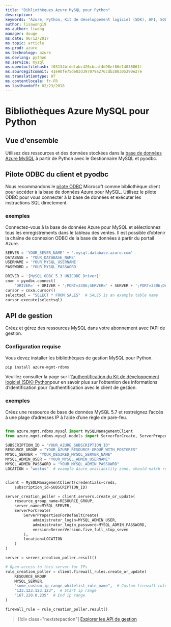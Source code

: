 ```yaml
---
title: "Bibliothèques Azure MySQL pour Python"
description: 
keywords: "Azure, Python, Kit de développement logiciel (SDK), API, SQL, base de données, MySQL"
author: lisawong19
ms.author: liwong
manager: douge
ms.date: 06/12/2017
ms.topic: article
ms.prod: azure
ms.technology: azure
ms.devlang: python
ms.service: mysql
ms.openlocfilehash: f03134bfddfabc426cbcaf4d98ef86d14038861f
ms.sourcegitcommit: 41e90fe75de03d397079a276cdb388305290e27e
ms.translationtype: HT
ms.contentlocale: fr-FR
ms.lasthandoff: 02/23/2018
---
```

# <a name="azure-mysql-libraries-for-python"></a>Bibliothèques Azure MySQL pour Python 

## <a name="overview"></a>Vue d'ensemble

Utilisez des ressources et des données stockées dans la [base de données Azure MySQL](/azure/mysql/overview) à partir de Python avec le Gestionnaire MySQL et pyodbc.

## <a name="client-odbc-driver-and-pyodbc"></a>Pilote ODBC du client et pyodbc

Nous recommandons le [pilote ODBC](/azure/sql-database/sql-database-connect-query-python#install-the-python-and-database-communication-libraries) Microsoft comme bibliothèque client pour accéder à la base de données Azure pour MySQL. Utilisez le pilote ODBC pour vous connecter à la base de données et exécuter les instructions SQL directement.

### <a name="example"></a>exemples

Connectez-vous à la base de données Azure pour MySQL et sélectionnez tous les enregistrements dans le tableau des ventes. Il est possible d’obtenir la chaîne de connexion ODBC de la base de données à partir du portail Azure.

```python
SERVER = 'YOUR_SEVER_NAME' + '.mysql.database.azure.com'
DATABASE = 'YOUR_DATABASE_NAME'
USERNAME = 'YOUR_MYSQL_USERNAME'
PASSWORD = 'YOUR_MYSQL_PASSWORD'

DRIVER = '{MySQL ODBC 5.3 UNICODE Driver}'
cnxn = pyodbc.connect(
    'DRIVER=' + DRIVER + ';PORT=3306;SERVER=' + SERVER + ';PORT=3306;DATABASE=' + DATABASE + ';UID=' + USERNAME + ';PWD=' + PASSWORD)
cursor = cnxn.cursor()
selectsql = "SELECT * FROM SALES"  # SALES is an example table name
cursor.execute(selectsql)
```

## <a name="management-api"></a>API de gestion

Créez et gérez des ressources MySQL dans votre abonnement avec l’API de gestion.

### <a name="requirements"></a>Configuration requise
Vous devez installer les bibliothèques de gestion MySQL pour Python.
```bash
pip install azure-mgmt-rdbms
```

Veuillez consulter la page sur l’[l’authentification du Kit de développement logiciel (SDK) Python](https://docs.microsoft.com/python/azure/python-sdk-azure-authenticate)pour en savoir plus sur l’obtention des informations d’identification pour l’authentification avec le client de gestion.

### <a name="example"></a>exemples

Créez une ressource de base de données MySQL 5.7 et restreignez l’accès à une plage d’adresses IP à l’aide d’une règle de pare-feu.

```python

from azure.mgmt.rdbms.mysql import MySQLManagementClient
from azure.mgmt.rdbms.mysql.models import ServerForCreate, ServerPropertiesForDefaultCreate, ServerVersion

SUBSCRIPTION_ID = "YOUR_AZURE_SUBSCRIPTION_ID"
RESOURCE_GROUP = "YOUR_AZURE_RESOURCE-GROUP_WITH_POSTGRES"
MYSQL_SERVER = "YOUR_DESIRED_MYSQL_SERVER_NAME"
MYSQL_ADMIN_USER = "YOUR_MYSQL_ADMIN_USERNAME"
MYSQL_ADMIN_PASSWORD = "YOUR_MYSQL_ADMIN_PASSOWRD"
LOCATION = "westus"  # example Azure availability zone, should match resource group


client = MySQLManagementClient(credentials=creds,
    subscription_id=SUBSCRIPTION_ID)

server_creation_poller = client.servers.create_or_update(
    resource_group_name=RESOURCE_GROUP,
    server_name=MYSQL_SERVER,
    ServerForCreate(
        ServerPropertiesForDefaultCreate(
            administrator_login=MYSQL_ADMIN_USER,
            administrator_login_password=MYSQL_ADMIN_PASSWORD,
            version=ServerVersion.five_full_stop_seven
        ),
        location=LOCATION
    )
)

server = server_creation_poller.result()

# Open access to this server for IPs
rule_creation_poller = client.firewall_rules.create_or_update(
    RESOURCE_GROUP
    MYSQL_SERVER,
    "some_custom_ip_range_whitelist_rule_name",  # Custom firewall rule name
    "123.123.123.123",  # Start ip range
    "167.220.0.235"  # End ip range
)

firewall_rule = rule_creation_poller.result()
```

> [!div class="nextstepaction"]
> [Explorer les API de gestion](/python/api/overview/azure/mysql/management)